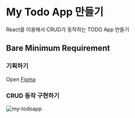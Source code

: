 # My Todo App 만들기

React를 이용해서 CRUD가 동작하는 TODO App 만들기

## Bare Minimum Requirement

### 기획하기

Open [Figma](https://www.figma.com/file/LusDyFLKtkdq0KpkRcPGyr/Untitled?node-id=0%3A1&t=WPZlQSPfLdKqSq4H-1)

### CRUD 동작 구현하기

![my-todoapp](https://user-images.githubusercontent.com/110894240/207258450-3338de84-ddac-4d6c-9495-14c7d35522d2.gif)
